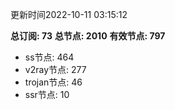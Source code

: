 更新时间2022-10-11 03:15:12

**总订阅: 73**
**总节点: 2010**
**有效节点: 797**
- ss节点: 464
- v2ray节点: 277
- trojan节点: 46
- ssr节点: 10
